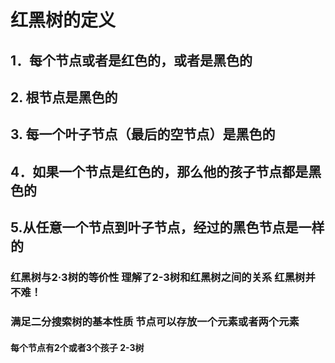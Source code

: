 
# 红黑树的定义
## 1．每个节点或者是红色的，或者是黑色的 
## 2. 根节点是黑色的 
## 3. 每一个叶子节点（最后的空节点）是黑色的 
## 4．如果一个节点是红色的，那么他的孩子节点都是黑色的 
## 5.从任意一个节点到叶子节点，经过的黑色节点是一样的

### 红黑树与2·3树的等价性 理解了2-3树和红黑树之间的关系 红黑树并不难！
### 满足二分搜索树的基本性质 节点可以存放一个元素或者两个元素
#### 每个节点有2个或者3个孩子 2-3树

